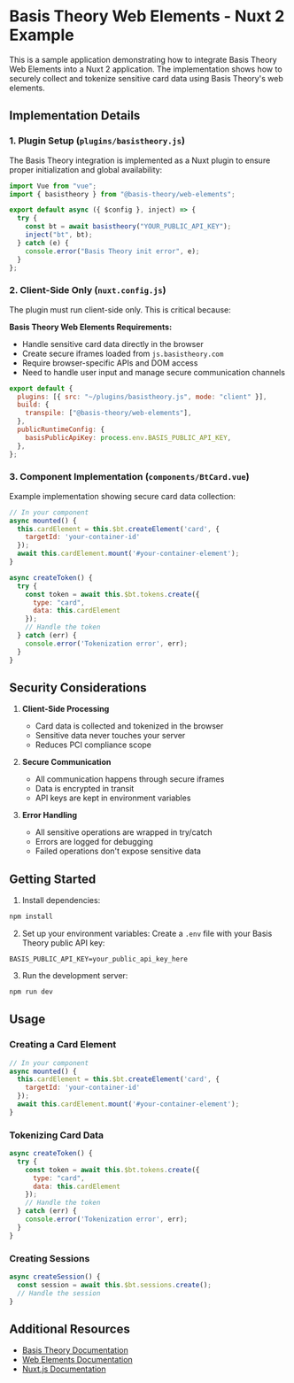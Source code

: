 # Basis Theory Web Elements - Nuxt 2 Example

This is a sample application demonstrating how to integrate Basis Theory Web Elements into a Nuxt 2 application. The implementation shows how to securely collect and tokenize sensitive card data using Basis Theory's web elements.

## Implementation Details

### 1. Plugin Setup (`plugins/basistheory.js`)

The Basis Theory integration is implemented as a Nuxt plugin to ensure proper initialization and global availability:

```javascript
import Vue from "vue";
import { basistheory } from "@basis-theory/web-elements";

export default async ({ $config }, inject) => {
  try {
    const bt = await basistheory("YOUR_PUBLIC_API_KEY");
    inject("bt", bt);
  } catch (e) {
    console.error("Basis Theory init error", e);
  }
};
```

### 2. Client-Side Only (`nuxt.config.js`)

The plugin must run client-side only. This is critical because:

**Basis Theory Web Elements Requirements:**

- Handle sensitive card data directly in the browser
- Create secure iframes loaded from `js.basistheory.com`
- Require browser-specific APIs and DOM access
- Need to handle user input and manage secure communication channels

```javascript
export default {
  plugins: [{ src: "~/plugins/basistheory.js", mode: "client" }],
  build: {
    transpile: ["@basis-theory/web-elements"],
  },
  publicRuntimeConfig: {
    basisPublicApiKey: process.env.BASIS_PUBLIC_API_KEY,
  },
};
```

### 3. Component Implementation (`components/BtCard.vue`)

Example implementation showing secure card data collection:

```javascript
// In your component
async mounted() {
  this.cardElement = this.$bt.createElement('card', {
    targetId: 'your-container-id'
  });
  await this.cardElement.mount('#your-container-element');
}

async createToken() {
  try {
    const token = await this.$bt.tokens.create({
      type: "card",
      data: this.cardElement
    });
    // Handle the token
  } catch (err) {
    console.error('Tokenization error', err);
  }
}
```

## Security Considerations

1. **Client-Side Processing**

   - Card data is collected and tokenized in the browser
   - Sensitive data never touches your server
   - Reduces PCI compliance scope

2. **Secure Communication**

   - All communication happens through secure iframes
   - Data is encrypted in transit
   - API keys are kept in environment variables

3. **Error Handling**
   - All sensitive operations are wrapped in try/catch
   - Errors are logged for debugging
   - Failed operations don't expose sensitive data

## Getting Started

1. Install dependencies:

```bash
npm install
```

2. Set up your environment variables:
   Create a `.env` file with your Basis Theory public API key:

```
BASIS_PUBLIC_API_KEY=your_public_api_key_here
```

3. Run the development server:

```bash
npm run dev
```

## Usage

### Creating a Card Element

```javascript
// In your component
async mounted() {
  this.cardElement = this.$bt.createElement('card', {
    targetId: 'your-container-id'
  });
  await this.cardElement.mount('#your-container-element');
}
```

### Tokenizing Card Data

```javascript
async createToken() {
  try {
    const token = await this.$bt.tokens.create({
      type: "card",
      data: this.cardElement
    });
    // Handle the token
  } catch (err) {
    console.error('Tokenization error', err);
  }
}
```

### Creating Sessions

```javascript
async createSession() {
  const session = await this.$bt.sessions.create();
  // Handle the session
}
```

## Additional Resources

- [Basis Theory Documentation](https://docs.basistheory.com)
- [Web Elements Documentation](https://docs.basistheory.com/web-elements)
- [Nuxt.js Documentation](https://nuxtjs.org/docs)
